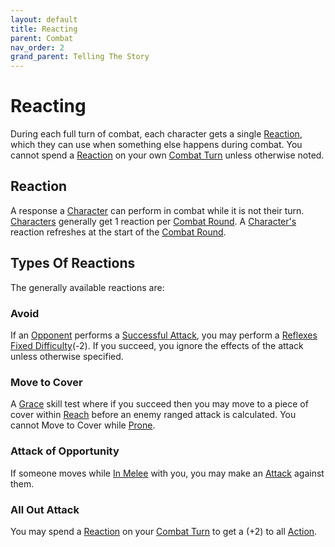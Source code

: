 ```yaml
---
layout: default
title: Reacting
parent: Combat
nav_order: 2
grand_parent: Telling The Story
---
```


# Reacting
During each full turn of combat, each character gets a single [Reaction](#Reaction), which they can use when something else happens during combat. You cannot spend a [Reaction](#Reaction) on your own [Combat Turn](Terminology#Combat%20Turn) unless otherwise noted.

## Reaction
A response a [Character](#Character) can perform in combat while it is not their turn. [Characters](#Character) generally get 1 reaction per [Combat Round](#Combat%20Round). A [Character's](#Character) reaction refreshes at the start of the [Combat Round](Game/Core/Combat#Combat%20Round).

## Types Of Reactions
The generally available reactions are:
### Avoid
If an [Opponent](Terminology#Opponent) performs a [Successful Attack](Terminology#Successful%20Attack), you may perform a [Reflexes](Agility#Reflexes) [Fixed Difficulty](Skills#Fixed%20Difficulty)(-2). If you succeed, you ignore the effects of the attack unless otherwise specified.

### Move to Cover
A [Grace](Agility#Grace) skill test where if you succeed then you may move to a piece of cover within [Reach](Movement#Reach) before an enemy ranged attack is calculated. You cannot Move to Cover while [Prone](Effects#Prone).

### Attack of Opportunity
If someone moves while [In Melee](Effects#In%20Melee) with you, you may make an [Attack](Terminology#Attack) against them.

### All Out Attack
You may spend a [Reaction](Terminology#Reaction) on your [Combat Turn](Terminology#Combat%20Turn) to get a (+2) to all [Action](Terminology#Action).
